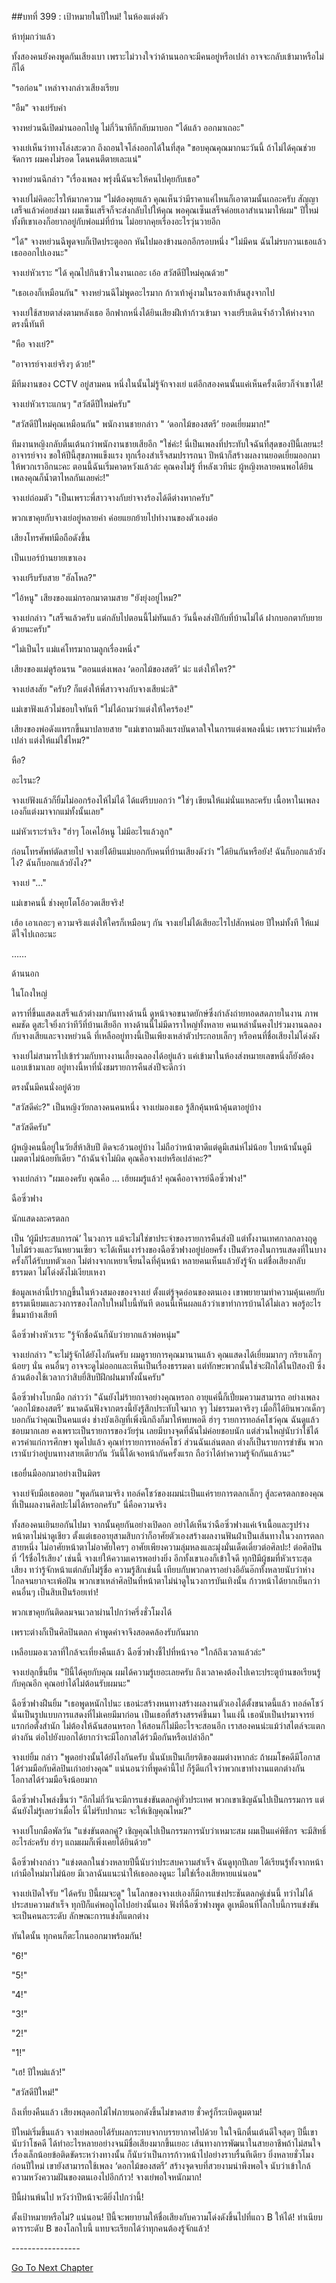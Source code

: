 ##บทที่ 399 : เป้าหมายในปีใหม่!
ในห้องแต่งตัว

ห้าทุ่มกว่าแล้ว

ทั้งสองคนยังคงพูดกันเสียงเบา เพราะไม่วางใจว่าด้านนอกจะมีคนอยู่หรือเปล่า อาจจะกลับเข้ามาหรือไม่ก็ได้

"รอก่อน" เหล่าจางกล่าวเสียงเรียบ

"อืม" จางเย่รับคำ

จางหย่วนฉีเปิดม่านออกไปดู ไม่กี่วินาทีก็กลับมาบอก "ได้แล้ว ออกมาเถอะ"

จางเย่เห็นว่าทางโล่งสะดวก ถึงถอนใจโล่งออกได้ในที่สุด "ขอบคุณคุณมากนะวันนี้ ถ้าไม่ได้คุณช่วยจัดการ ผมคงไม่รอด โดนคนตีตายเละแน่"

จางหย่วนฉีกล่าว "เรื่องเพลง พรุ่งนี้ฉันจะให้คนไปคุยกับเธอ"

จางเย่ไม่คิดอะไรให้มากความ "ไม่ต้องคุยแล้ว คุณเห็นว่ามีราคาแค่ไหนก็เอาตามนั้นเถอะครับ สัญญาเสร็จแล้วค่อยส่งมา ผมเซ็นเสร็จก็จะส่งกลับไปให้คุณ พอคุณเซ็นเสร็จค่อยเอาสำเนามาให้ผม" ปีใหม่ทั้งทีเขาเองก็อยากอยู่กับพ่อแม่ที่บ้าน ไม่อยากคุยเรื่องอะไรวุ่นวายอีก

"ได้" จางหย่วนฉีพูดจบก็เปิดประตูออก หันไปมองข้างนอกอีกรอบหนึ่ง "ไม่มีคน ฉันไม่รบกวนเธอแล้ว เธอออกไปเองนะ"

จางเย่หัวเราะ "ได้ คุณไปกินข้าวในงานเถอะ เอ้อ สวัสดีปีใหม่คุณด้วย"

"เธอเองก็เหมือนกัน" จางหย่วนฉีไม่พูดอะไรมาก ก้าวเท้าคู่งามในรองเท้าส้นสูงจากไป

จางเย่ใช้สายตาส่งตามหลังเธอ อีกฟากหนึ่งได้ยินเสียงฝีเท้าก้าวเข้ามา จางเย่รีบเดินจ้ำอ้าวให้ห่างจากตรงนี้ทันที

"หือ จางเย่?"

"อาจารย์จางเย่จริงๆ ด้วย!"

มีทีมงานของ CCTV อยู่สามคน หนึ่งในนั้นไม่รู้จักจางเย่ แต่อีกสองคนนั้นแค่เห็นครั้งเดียวก็จำเขาได้!

จางเย่หัวเราะแกนๆ "สวัสดีปีใหม่ครับ"

"สวัสดีปีใหม่คุณเหมือนกัน" พนักงานชายกล่าว " ‘ดอกไม้ของสตรี’ ยอดเยี่ยมมาก!"

ทีมงานหญิงกลับตื่นเต้นกว่าพนักงานชายเสียอีก "ใช่ค่ะ! นี่เป็นเพลงที่ประทับใจฉันที่สุดของปีนี้เลยนะ! อาจารย์จาง ขอให้ปีนี้สุขภาพแข็งแรง ทุกเรื่องสำเร็จสมปรารถนา ปีหน้าก็สร้างผลงานยอดเยี่ยมออกมาให้พวกเราอีกนะคะ ตอนนี้ฉันเริ่มคาดหวังแล้วล่ะ คุณคงไม่รู้ ที่หลังเวทีน่ะ ผู้หญิงหลายคนพอได้ยินเพลงคุณก็น้ำตาไหลกันเลยค่ะ!"

จางเย่ถ่อมตัว "เป็นเพราะพี่สาวจางกับย่าจางร้องได้ดีต่างหากครับ"

พวกเขาคุยกับจางเย่อยู่หลายคำ ค่อยแยกย้ายไปทำงานของตัวเองต่อ

เสียงโทรศัพท์มือถือดังขึ้น

เป็นเบอร์บ้านยายเขาเอง

จางเย่รีบรับสาย "ฮัลโหล?"

"ไอ้หนู" เสียงของแม่กรอกมาตามสาย "ยังยุ่งอยู่ไหม?"

จางเย่กล่าว "เสร็จแล้วครับ แต่กลับไปตอนนี้ไม่ทันแล้ว วันนี้คงส่งปีกับที่บ้านไม่ได้ ฝากบอกตากับยายด้วยนะครับ"

"ไม่เป็นไร แม่แค่โทรมาถามลูกเรื่องหนึ่ง"

เสียงของแม่ดูร้อนรน "ตอนแต่งเพลง ‘ดอกไม้ของสตรี’ น่ะ แต่งให้ใคร?"

จางเย่สงสัย "ครับ? ก็แต่งให้พี่สาวจางกับจางเสียน่ะสิ"

แม่เขาฟังแล้วไม่ชอบใจทันที "ไม่ได้ถามว่าแต่งให้ใครร้อง!"

เสียงของพ่อดังแทรกขึ้นมาปลายสาย "แม่เขาถามถึงแรงบันดาลใจในการแต่งเพลงนี้น่ะ เพราะว่าแม่หรือเปล่า แต่งให้แม่ใช่ไหม?"

หือ?

อะไรนะ?

จางเย่ฟังแล้วก็ยิ้มไม่ออกร้องไห้ไม่ได้ ได้แต่รีบบอกว่า "ใช่ๆ เขียนให้แม่นั่นแหละครับ เนื้อหาในเพลงเองก็แต่งมาจากแม่ทั้งนั้นเลย"

แม่หัวเราะร่าเริง "ฮ่าๆ โอเคไอ้หนู ไม่มีอะไรแล้วลูก"

ก่อนโทรศัพท์ตัดสายไป จางเย่ได้ยินแม่บอกกับคนที่บ้านเสียงดังว่า "ได้ยินกันหรือยัง! ฉันก็บอกแล้วยังไง? ฉันก็บอกแล้วยังไง?"

จางเย่ "..."

แม่เขาคนนี้ ช่างคุยโตโอ้อวดเสียจริง!

เฮ้อ เอาเถอะๆ ความจริงแต่งให้ใครก็เหมือนๆ กัน จางเย่ไม่ได้เสียอะไรไปสักหน่อย ปีใหม่ทั้งที ให้แม่ดีใจไปเถอะนะ

……

ด้านนอก

ในโถงใหญ่

ดาราที่ขึ้นแสดงเสร็จแล้วต่างมากันทางด้านนี้ ดูหน้าจอขนาดยักษ์ซึ่งกำลังถ่ายทอดสดภายในงาน ภาพคมชัด ดูสะใจยิ่งกว่าทีวีที่บ้านเสียอีก ทางด้านนี้ไม่มีดาราใหญ่ทั้งหลาย คนเหล่านั้นคงไปร่วมงานฉลองกับจางเสียและจางหย่วนฉี ที่เหลืออยู่ทางนี้เป็นเพียงเหล่าตัวประกอบเล็กๆ หรือคนที่ชื่อเสียงไม่โด่งดัง

จางเย่ไม่สามารไปเข้าร่วมกับทางงานเลี้ยงฉลองได้อยู่แล้ว แค่เข้ามาในห้องส่งหมายเลขหนึ่งก็ยังต้องแอบเข้ามาเลย อยู่ทางนี้หาที่นั่งชมรายการคืนส่งปีจะดีกว่า

ตรงนั้นมีคนนั่งอยู่ด้วย

"สวัสดีค่ะ?" เป็นหญิงวัยกลางคนคนหนึ่ง
จางเย่มองเธอ รู้สึกคุ้นหน้าคุ้นตาอยู่บ้าง

"สวัสดีครับ"

ผู้หญิงคนนี้อยู่ในวัยสี่ห้าสิบปี ติดจะอ้วนอยู่บ้าง ไม่ถือว่าหน้าตาดีแต่ดูมีเสน่ห์ไม่น้อย ใบหน้านั้นดูมีเมตตาไม่น้อยทีเดียว "ถ้าฉันจำไม่ผิด คุณคือจางเย่หรือเปล่าคะ?"

จางเย่กล่าว "ผมเองครับ คุณคือ ... เฮ้ยผมรู้แล้ว! คุณคืออาจารย์ฉือซิ่วฟาง!"

ฉือซิ่วฟาง

นักแสดงละครตลก

เป็น ‘ผู้มีประสบการณ์’ ในวงการ แม้จะไม่ใช่ขาประจำของรายการคืนส่งปี แต่ทั้งงานเทศกาลกลางฤดูใบไม้ร่วงและวันหยวนเซียว จะได้เห็นเงาร่างของฉือซิ่วฟางอยู่บ่อยครั้ง เป็นตัวรองในการแสดงที่ในบางครั้งก็ได้รับบทตัวเอก ไม่ต่างจากเหยาเจี้ยนไฉที่คุ้นหน้า หลายคนเห็นแล้วยังรู้จัก แต่ชื่อเสียงกลับธรรมดา ไม่โด่งดังไม่เงียบเหงา

ข้อมูลเหล่านี้ปรากฏขึ้นในห้วงสมองของจางเย่ ตั้งแต่รู้จุดอ่อนของตนเอง เขาพยายามทำความคุ้นเคยกับธรรมเนียมและวงการของโลกใบใหม่ใบนี้ทันที ตอนนี้เห็นผลแล้วว่าเขาทำการบ้านได้ไม่เลว พอรู้อะไรขึ้นมาบ้างเสียที

ฉือซิ่วฟางหัวเราะ "รู้จักชื่อฉันก็นับว่ายากแล้วพ่อหนุ่ม"

จางเย่กล่าว "จะไม่รู้จักได้ยังไงกันครับ ผมดูรายการคุณมานานแล้ว คุณแสดงได้เยี่ยมมากๆ กริยาเล็กๆ น้อยๆ นั่น คนอื่นๆ อาจจะดูไม่ออกและเห็นเป็นเรื่องธรรมดา แต่ทักษะพวกนั้นใช่จะฝึกได้ในปีสองปี ซึ่งล้วนต้องใช้เวลากว่าสิบยี่สิบปีฝึกฝนมาทั้งนั้นครับ"

ฉือซิ่วฟางโบกมือ กล่าวว่า "ฉันยังไม่ร้ายกาจอย่างคุณหรอก อายุแค่นี้ก็เปี่ยมความสามารถ อย่างเพลง ‘ดอกไม้ของสตรี’ ขนาดฉันฟังจากตรงนี้ยังรู้สึกประทับใจมาก จุๆ ไม่ธรรมดาจริงๆ เมื่อกี้ได้ยินพวกเด็กๆ บอกกันว่าคุณเป็นคนแต่ง ช่างบังเอิญที่เพิ่งนึกถึงก็มาให้พบพอดี ฮ่าๆ รายการทอล์คโชว์คุณ ฉันดูแล้วชอบมากเลย คงเพราะเป็นรายการของวัยรุ่น เลยมีบางจุดที่ฉันไม่ค่อยชอบนัก แต่ส่วนใหญ่นับว่าใช้ได้ ควรค่าแก่การศึกษา พูดไปแล้ว คุณทำรายการทอล์คโชว์ ส่วนฉันเล่นตลก ต่างก็เป็นรายการขำขัน พวกเรานับว่าอยู่บนทางสายเดียวกัน วันนี้ได้เจอหน้ากันครั้งแรก ถือว่าได้ทำความรู้จักกันแล้วนะ"

เธอยื่นมืออกมาอย่างเป็นมิตร

จางเย่จับมือเธอตอบ "พูดกันตามจริง ทอล์คโชว์ของผมน่ะเป็นแค่รายการตลกเล็กๆ สู้ละครตลกของคุณที่เป็นผลงานศิลปะไม่ได้หรอกครับ" นี่คือความจริง

ทั้งสองคนเยินยอกันไปมา จากนั้นคุยกันอย่างเปิดอก อย่าได้เห็นว่าฉือซิ่วฟางแค่เจ้าเนื้อและรูปร่างหน้าตาไม่น่าดูเชียว ตั้งแต่เธออายุสามสิบกว่าก็อาศัยตัวเองสร้างผลงานฟันฝ่าเป็นเส้นทางในวงการตลกสายหนึ่ง ไม่อาศัยหน้าตาไม่อาศัยใครๆ อาศัยเพียงความลุ่มหลงและมุ่งมั่นเด็ดเดี่ยวต่อศิลปะ! ต่อศิลปินที่ ‘ไร้ชื่อไร้เสียง’ เช่นนี้ จางเย่ให้ความเคารพอย่างยิ่ง อีกทั้งเขาเองก็เข้าใจดี ทุกปีมีผู้ชมที่หัวเราะสุดเสียง ทว่ารู้จักหน้าแต่กลับไม่รู้ชื่อ ความรู้สึกเช่นนี้ เทียบกับพวกดาราอย่างอีอันอ๊กทั้งหลายนับว่าห่างไกลจนยากจะเพ้อฝัน พวกเขาเหล่าศิลปินที่หน้าตาไม่น่าดูในวงการบันเทิงนั้น ก้าวหน้าได้ยากเย็นกว่าคนอื่นๆ เป็นสิบเป็นร้อยเท่า!

พวกเขาคุยกันติดลมจนเวลาผ่านไปกว่าครึ่งชั่วโมงได้

เพราะต่างก็เป็นศิลปินตลก คำพูดคำจาจึงสอดคล้องรับกันมาก

เหลือบมองเวลาที่ใกล้จะเที่ยงคืนแล้ว
ฉือซิ่วฟางชี้ไปที่หน้าจอ "ใกล้ถึงเวลาแล้วล่ะ"

จางเย่ลุกขึ้นยืน "ปีนี้ได้คุยกับคุณ ผมได้ความรู้เยอะเลยครับ ถึงเวลาคงต้องไปเคาะประตูบ้านขอเรียนรู้กับคุณอีก คุณอย่าได้ไม่ต้อนรับผมนะ"

ฉือซิ่วฟางฝืนยิ้ม "เธอพูดหนักไปนะ เธอน่ะสร้างหนทางสร้างผลงานตัวเองได้ตั้งขนาดนี้แล้ว ทอล์คโชว์นั่นเป็นรูปแบบการแสดงที่ไม่เคยมีมาก่อน เป็นเธอที่สร้างสรรค์ขึ้นมา ในแง่นี้ เธอนับเป็นปรมาจารย์แรกก่อตั้งสำนัก ไม่ต้องให้ฉันสอนหรอก ให้สอนก็ไม่มีอะไรจะสอนอีก เราสองคนน่ะแม้ว่าสไตล์จะแตกต่างกัน ต่อไปยังบอกได้ยากว่าจะมีโอกาสได้ร่วมือกันหรือเปล่าอีก"

จางเย่ยิ้ม กล่าว "พูดอย่างนั้นได้ยังไงกันครับ นั่นนับเป็นเกียรติของผมต่างหากล่ะ ถ้าผมโชคดีมีโอกาสได้ร่วมมือกับศิลปินเก่าอย่างคุณ" แน่นอนว่าที่พูดคำนี้ไป ก็รู้ดีแก่ใจว่าพวกเขาทำงานแตกต่างกัน โอกาสได้ร่วมมือจึงน้อยมาก

ฉือซิ่วฟางโพล่งขึ้นว่า "อีกไม่กี่วันจะมีการแข่งขันตลกคู่ทั่วประเทศ พวกเขาเชิญฉันไปเป็นกรรมการ แต่ฉันยังไม่รู้เลยว่าเมื่อไร นี่ไม่รับปากนะ จะให้เชิญคุณไหม?"

จางเย่โบกมือพัลวัน "แข่งขันตลกคู่? เชิญคุณไปเป็นกรรมการนับว่าเหมาะสม ผมเป็นแค่พิธีกร จะมีสิทธิ์อะไรล่ะครับ ฮ่าๆ แถมผมก็เพิ่งเคยได้ยินด้วย"

ฉือซิ่วฟางกล่าว "แข่งตลกในช่วงหลายปีนี้นับว่าประสบความสำเร็จ ฉันดูทุกปีเลย ได้เรียนรู้ทั้งจากหน้าเก่ามือใหม่มาไม่น้อย มีเวลาฉันแนะนำให้เธอลองดูนะ ไม่ใช่เรื่องเสียหายแน่นอน"

จางเย่เปิดใจรับ "ได้ครับ ปีนี้ผมจะดู" ในโลกของจางเย่เองก็มีการแข่งประชันตลกคู่เช่นนี้ ทว่าไม่ได้ประสบความสำเร็จ ทุกปีก็แค่พอถูไถไปอย่างนั้นเอง ฟังที่ฉือซิ่วฟางพูด ดูเหมือนที่โลกใบนี้การแข่งขันจะเป็นคนละระดับ ลักษณะการแข่งก็แตกต่าง

ทันใดนั้น ทุกคนก็ตะโกนออกมาพร้อมกัน!

"6!"

"5!"

"4!"

"3!"

"2!"

"1!"

"เฮ! ปีใหม่แล้ว!"

"สวัสดีปีใหม่!"

ถึงเที่ยงคืนแล้ว เสียงพลุดอกไม้ไฟภายนอกดังขึ้นไม่ขาดสาย ชั่วครู่ก็ระเบิดตูมตาม!

ปีใหม่เริ่มขึ้นแล้ว จางเย่พลอยได้รับผลกระทบจากบรรยากาศไปด้วย ในใจนึกตื่นเต้นดีใจสุดๆ ปีนี้เขานับว่าโชคดี ได้ทำอะไรหลายอย่างจนมีชื่อเสียงมากขึ้นเยอะ เส้นทางการพัฒนาในสายอาชีพถ้าไม่สนใจเรื่องเล็กน้อยข้อติดขัดระหว่างทางนั้น ก็นับว่าเป็นการก้าวหน้าไปอย่างราบรื่นทีเดียว ยิ่งหลายชั่วโมงก่อนปีใหม่ เขายังสามารถใช้เพลง ‘ดอกไม้ของสตรี’ สร้างจุดจบที่สวยงามน่าพึงพอใจ นับว่าเข้าใกล้ความหวังความฝันของตนเองไปอีกก้าว! จางเย่พอใจหนักมาก!

ปีนี้ผ่านพ้นไป หวังว่าปีหน้าจะดียิ่งไปกว่านี้!

ตั้งเป้าหมายหรือไม่? แน่นอน! ปีนี้จะพยายามให้ชื่อเสียงกับความโด่งดังขึ้นไปที่แถว B ให้ได้! ทำเนียบดาราระดับ B ของโลกใบนี้ แทบจะเรียกได้ว่าทุกคนต้องรู้จักแล้ว!

*-*-*-*-*-*-*-*-*-*-*-*-*-*-*-*-*-*


[Go To Next Chapter]( ./100.md)